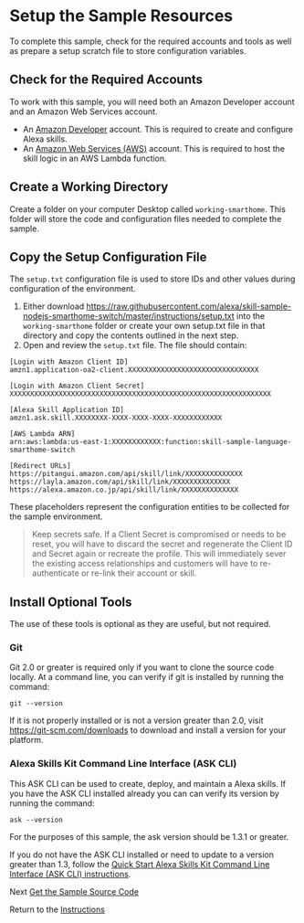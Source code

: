# Setup the Sample Resources

To complete this sample, check for the required accounts and tools as well as prepare a setup scratch file to store configuration variables.

## Check for the Required Accounts

To work with this sample, you will need both an Amazon Developer account and an Amazon Web Services account.

* An [Amazon Developer](https://developer.amazon.com/) account. This is required to create and configure Alexa skills.
* An [Amazon Web Services (AWS)](https://aws.amazon.com/) account. This is required to host the skill logic in an AWS Lambda function.

## Create a Working Directory

Create a folder on your computer Desktop called `working-smarthome`. This folder will store the code and configuration files needed to complete the sample.

## Copy the Setup Configuration File

The `setup.txt` configuration file is used to store IDs and other values during configuration of the environment.

1. Either download https://raw.githubusercontent.com/alexa/skill-sample-nodejs-smarthome-switch/master/instructions/setup.txt into the `working-smarthome` folder or create your own setup.txt file in that directory and copy the contents outlined in the next step.
2. Open and review the `setup.txt` file. The file should contain:

```
[Login with Amazon Client ID]
amzn1.application-oa2-client.XXXXXXXXXXXXXXXXXXXXXXXXXXXXXXXX

[Login with Amazon Client Secret]
XXXXXXXXXXXXXXXXXXXXXXXXXXXXXXXXXXXXXXXXXXXXXXXXXXXXXXXXXXXXXXXX

[Alexa Skill Application ID]
amzn1.ask.skill.XXXXXXXX-XXXX-XXXX-XXXX-XXXXXXXXXXXX

[AWS Lambda ARN]
arn:aws:lambda:us-east-1:XXXXXXXXXXXX:function:skill-sample-language-smarthome-switch

[Redirect URLs]
https://pitangui.amazon.com/api/skill/link/XXXXXXXXXXXXXX
https://layla.amazon.com/api/skill/link/XXXXXXXXXXXXXX
https://alexa.amazon.co.jp/api/skill/link/XXXXXXXXXXXXXX
```

These placeholders represent the configuration entities to be collected for the sample environment.


> Keep secrets safe. If a Client Secret is compromised or needs to be reset, you will have to discard the secret and regenerate the Client ID and Secret again or recreate the profile. This will immediately sever the existing access relationships and customers will have to re-authenticate or re-link their account or skill.



## Install Optional Tools

The use of these tools is optional as they are useful, but not required.

### **Git**

Git 2.0 or greater is required only if you want to clone the source code locally. At a command line, you can verify if git is installed by running the command:

```
git --version
```

If it is not properly installed or is not a version greater than 2.0, visit https://git-scm.com/downloads to download and install a version for your platform.


### **Alexa Skills Kit Command Line Interface (ASK CLI)**

This ASK CLI can be used to create, deploy, and maintain a Alexa skills. If you have the ASK CLI installed already you can can verify its version by running the command:

```
ask --version
```

For the purposes of this sample, the ask version should be 1.3.1 or greater.

If you do not have the ASK CLI installed or need to update to a version greater than 1.3, follow the [Quick Start Alexa Skills Kit Command Line Interface (ASK CLI) instructions](https://developer.amazon.com/docs/smapi/quick-start-alexa-skills-kit-command-line-interface.html).

Next [Get the Sample Source Code](get-the-sample-source-code.md)

Return to the [Instructions](README.md)